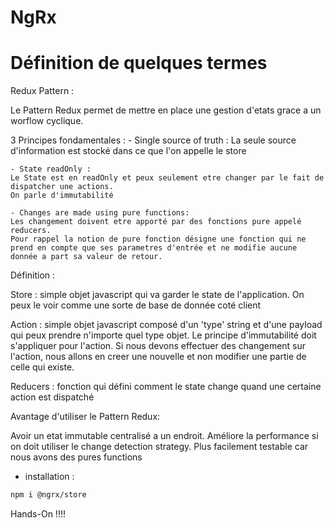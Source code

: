 NgRx
====

# Définition de quelques termes #

Redux Pattern : 

Le Pattern Redux permet de mettre en place une gestion d'etats grace a un worflow cyclique.

3 Principes fondamentales :
	- Single source of truth : 
	La seule source d'information est stocké dans ce que l'on appelle le store 
	
	- State readOnly : 
	Le State est en readOnly et peux seulement etre changer par le fait de dispatcher une actions.
	On parle d'immutabilité
	
	- Changes are made using pure functions:
	Les changement doivent etre apporté par des fonctions pure appelé reducers.
	Pour rappel la notion de pure fonction désigne une fonction qui ne prend en compte que ses parametres d'entrée et ne modifie aucune donnée a part sa valeur de retour.
	
	
Définition : 

Store : simple objet javascript qui va garder le state de l'application.
On peux le voir comme une sorte de base de donnée coté client

Action : simple objet javascript composé d'un 'type' string et d'une payload qui peux prendre n'importe quel type objet.
Le principe d'immutabilité doit s'appliquer pour l'action. Si nous devons effectuer des changement sur l'action, nous allons en creer une nouvelle et non modifier une partie de celle qui existe.

Reducers : fonction qui défini comment le state change quand une certaine action est dispatché

Avantage d'utiliser le Pattern Redux:

Avoir un etat immutable centralisé a un endroit.
Améliore la performance si on doit utiliser le change detection strategy.
Plus facilement testable car nous avons des pures functions


* installation :
```bash
npm i @ngrx/store
```
Hands-On !!!!